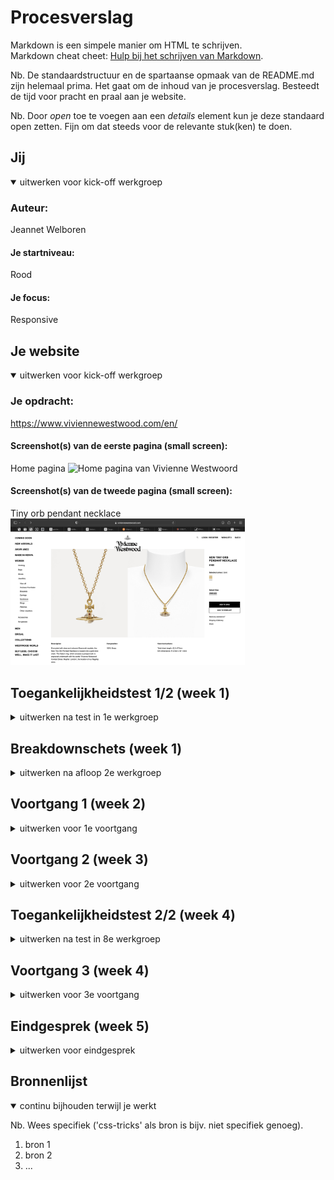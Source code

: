# Procesverslag
Markdown is een simpele manier om HTML te schrijven.  
Markdown cheat cheet: [Hulp bij het schrijven van Markdown](https://github.com/adam-p/markdown-here/wiki/Markdown-Cheatsheet).

Nb. De standaardstructuur en de spartaanse opmaak van de README.md zijn helemaal prima. Het gaat om de inhoud van je procesverslag. Besteedt de tijd voor pracht en praal aan je website.

Nb. Door *open* toe te voegen aan een *details* element kun je deze standaard open zetten. Fijn om dat steeds voor de relevante stuk(ken) te doen.





## Jij

<details open>
  <summary>uitwerken voor kick-off werkgroep</summary>

  ### Auteur:
  Jeannet Welboren

  #### Je startniveau:
  Rood

  #### Je focus:
  Responsive
 
</details>





## Je website

<details open>
  <summary>uitwerken voor kick-off werkgroep</summary>

  ### Je opdracht:
  https://www.viviennewestwood.com/en/

  #### Screenshot(s) van de eerste pagina (small screen): 
  Home pagina 
  <img src="readme-images/vw.png" width="375px" alt="Home pagina van Vivienne Westwoord">

  #### Screenshot(s) van de tweede pagina (small screen):
  Tiny orb pendant necklace 
  <img src="readme-images/necklace.png" width="375px" alt="Tiny orb pendant necklace">
 
</details>



## Toegankelijkheidstest 1/2 (week 1)

<details>
  <summary>uitwerken na test in 1e werkgroep</summary>

  ### Bevindingen
  Lijst met je bevindingen die in de test naar voren kwamen:
  Wat mij opviel was dat de website van Vivienne Westwood niet gebruiks vriendelijk is voor mensen met 
  een beperking. De screen readers pakken hele rare dingen op, de focus state is amper zichtbaar en door de 
  site heen tappen is een drama.



  #### Screenreader
  <img src="readme-images/headings.jpg" width="250px" alt="Heading lijst van Vivienne Westwood">

- De site van Vivienne Westwood is niet gemaakt voor een screen reader. Het pakte ook elementemn op axhter een  
  afbeelding die niet eens aanwezig waren en dat maakt het heel ongebruiksvriendelijk. De headings zijn steeds het
  zelfde en worden herhaald. Daarnaast kloppen niet alle linkjes die worden weergeven door de
  screen reader en worden ze ook herhaald. 

  <img src="readme-images/linkjes.jpg" width="250px" alt="Linkjes lijst van Vivienne Westwood">

  Hoe dit opgelost zou worden is door goed aan te geven wat de headings zijn in de code.
  Ook kan er gekeken worden naar het gebruik van linkjes en die duidelijker maken voor de mensen
  die een screenreader gebruiken.



  #### Muis en Toetsenbord 
  De Vivienne Westwood site is behoorlijk slecht te navigeren met tabs. 
  Je zou verwachten van een duur merk dat ze daar wel wat mee zouden doen aangezien er genoeg
  budget voor is. Maar de focus state is voor 99% van de tijd niet zichtbaar. Alleen bij een button heb
  ik heb gezien en die is ook slecht gedesigned. 
  
  Hoe dit opgelost zou kunnen worden is door een goede focusstate te kunnen designen die 
  duidelijk aanwezig is en alles pakt wat nodig is.



  #### Motoriek (shocks, elastiekjes)
  De site navigeren met de Spasmes parkinson simulator was interessant. Ik heb Soraya door mijn site heen laten navigeren en je merkte dat zij perongeluk steeds een hele sectie door scrolde. Ook heeft ze moeite met het aanklikken van de kleine linkjes. "Het lukt maar moeilijk".

  Daarnaast heeft Soraya ook met elestiekjes gerpobeerd om door mijn site heen te lopen en het was eerst even zoeken hoe ze haar mobiel vast moest houden. Voor de rest verliep het navigeren van de site best wel goed alleen zijn sommige linkjes wel heel klein en dat maakte het lastiger.

  Wat er aan de site zou kunnen veranderen is om sommige linkjes wat groter te maken zodat die makkelijker klikbaar zijn aangezien sommige heel klein zijn. Het is best een minimalistische website.


  #### Visueel (brillen, contrast, kleurenblind, dark/light). 
  Soraya heeft ook mijn site getest met een central field loss bril. Hieruit is gebleken dat zij de bovenkant van de pagina wel kon zien maar de onderkant niet. Hierdoor had ze moeite met het zien wat er volgt. 

  Daarnaast heb ik de site ook nog getest met de kleurenblindheid functies van Chrome. Daaruit kwam dat de site daar goed rekening mee houdt. Het contrast is hoog genoeg en er is duidelijk verschil tussen alle elementen. Voornamelijk omdat er zwart en wit wordt gebruikt en alleen in de afbeeldingen echt kleur zit.

  Wat er verbeterd zou kunnen worden is om op mobiel duidelijer te maken wat bij wat hoort. Dus dat je duidelijk de heading ziet staat.
</details>



## Breakdownschets (week 1)

<details>
  <summary>uitwerken na afloop 2e werkgroep</summary>

  ### de hele pagina: 
  <img src="readme-images/Full-breakdown.jpg" width="375px" alt="breakdown van de hele pagina">

  ### dynamisch deel (bijv menu): 
  <img src="readme-images/menu-breakdown.jpg" width="375px" alt="breakdown van een dynamisch deel">

  ### wellicht nog een dynamisch deel (bijv filter): 
  <img src="readme-images/accordion-breakdown.jpg" width="375px" alt="breakdown van nog een dynamisch deel">

</details>





## Voortgang 1 (week 2)

<details>
  <summary>uitwerken voor 1e voortgang</summary>

  ### Stand van zaken
  Dit ging goed:
  De meeste opdrachten zijn wel soepel verlopen en als ik ergens tegaan liep kon ik het vaak ook zelfn oplossen. 
  De Flexbox froggy en grid garden zijn bij mij helemaal gelukt en ik vind dat ook een fijne manier om code te leren. 


  Dit vond ik lastig:
  De meeste stukken van de code ging best goed. Allen had ik probelemen met de grid cards oefening. Toen in die voor het eerst dee pakte die mijn grid niet en toen Vasilisis het voor dee in de klas had ik precies de zelfde code gebruikt dus er was wat met mijn code pen aan de hand.Verder heb ik nog geen code geschreven voor mijn eoigen website omdat ik een beetje achterloop vanwege een drukke agenda maar ik zorg dat ik volgende week goed op weg ben.

  ### Agenda voor meeting
  samen met je groepje opstellen

  | Sasja                                       | Jeannet              | Mischa              | Naim   |
  | ---                                         | ---                  | ---                 | ---    |
  | Hamburger menu als scherm klein genoeg is   | Dynamische breakdown | Witruimte website   | ...    |
  | Wanneer flexbox,grid of position  gebruiken | Video in readme      | ...                 | ...    |
  |                                             | ...                  | ...                 | ...     |


  ### Verslag van meeting
  hier na afloop snel de uitkomsten van de meeting vastleggen

  - punt 1
  - punt 2
  - nog een punt
  - ...

</details>





## Voortgang 2 (week 3)

<details>
  <summary>uitwerken voor 2e voortgang</summary>

  ### Stand van zaken
  hier dit ging goed & dit was lastig (neem ook screenshots op van delen van je website en code)


  ### Agenda voor meeting
  samen met je groepje opstellen

  | student 1      | student 2          | student 3    | student 4        |
  | ---            | ---                | ---          | ---              |
  | dit bespreken  | en dit             | en ik dit    | en dan ik dat    |
  | en dat ook nog | dit als er tijd is | nog een punt | dit wil ik zeker |
  | ...            | ...                | ...          | ...              |


  ### Verslag van meeting
  hier na afloop snel de uitkomsten van de meeting vastleggen

  - punt 1
  - punt 2
  - nog een punt
- ...

</details>





## Toegankelijkheidstest 2/2 (week 4)

<details>
  <summary>uitwerken na test in 8e werkgroep</summary>

  ### Bevindingen
  Lijst met je bevindingen die in de test naar voren kwamen (geef ook aan wat er verbeterd is):

  #### Screenreader
  Hier korte omschrijving (met indien nodig afbeeldingen)

  Hier een omschrijving van hoe het opgelost kan worden (met indien nodig afbeeldingen)


  #### Muis en Toetsenbord 
  Hier korte omschrijving (met indien nodig afbeeldingen)

  Hier een omschrijving van hoe het opgelost kan worden (met indien nodig afbeeldingen)


  #### Motoriek (shocks, elastiekjes)
  Hier korte omschrijving (met indien nodig afbeeldingen)

  Hier een omschrijving van hoe het opgelost kan worden (met indien nodig afbeeldingen)


  #### Visueel (brillen, contrast, kleurenblind, dark/light). 
  Hier korte omschrijving (met indien nodig afbeeldingen)

  Hier een omschrijving van hoe het opgelost kan worden (met indien nodig afbeeldingen)

</details>





## Voortgang 3 (week 4)

<details>
  <summary>uitwerken voor 3e voortgang</summary>

  ### Stand van zaken
  hier dit ging goed & dit was lastig (neem ook screenshots op van delen van je website en code)


  ### Agenda voor meeting
  samen met je groepje opstellen

  | student 1      | student 2          | student 3    | student 4        |
  | ---            | ---                | ---          | ---              |
  | dit bespreken  | en dit             | en ik dit    | en dan ik dat    |
  | en dat ook nog | dit als er tijd is | nog een punt | dit wil ik zeker |
  | ...            | ...                | ...          | ...              |


  ### Verslag van meeting
  hier na afloop snel de uitkomsten van de meeting vastleggen

  - punt 1
  - punt 2
  - nog een punt
  - ...

</details>





## Eindgesprek (week 5)

<details>
  <summary>uitwerken voor eindgesprek</summary>

  ### Je uitkomst - karakteristiek screenshots:
  <img src="readme-images/dummy-plaatje.jpg" width="375px" alt="uitomst opdracht 1">


  ### Dit ging goed/Heb ik geleerd: 
  Korte omschrijving met plaatjes

  <img src="readme-images/dummy-plaatje.jpg" width="375px" alt="top">


  ### Dit was lastig/Is niet gelukt:
  Korte omschrijving met plaatjes

  <img src="readme-images/dummy-plaatje.jpg" width="375px" alt="bummer">
</details>





## Bronnenlijst

<details open>
  <summary>continu bijhouden terwijl je werkt</summary>

  Nb. Wees specifiek ('css-tricks' als bron is bijv. niet specifiek genoeg).

  1. bron 1
  2. bron 2
  3. ...

</details>